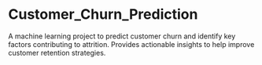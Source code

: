 # Customer_Churn_Prediction
A machine learning project to predict customer churn and identify key factors contributing to attrition. Provides actionable insights to help improve customer retention strategies.
